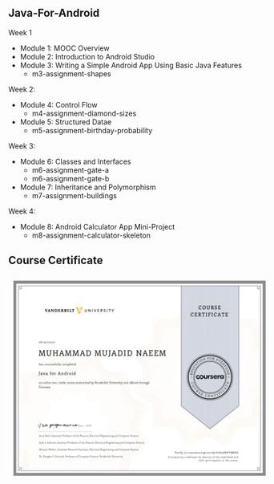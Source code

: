 Java-For-Android
-------------------------------------------------------------------

Week 1

- Module 1: MOOC Overview
- Module 2: Introduction to Android Studio
- Module 3: Writing a Simple Android App Using Basic Java Features
	- m3-assignment-shapes
		
Week 2:

- Module 4: Control Flow
	- m4-assignment-diamond-sizes	
- Module 5: Structured Datae
	- m5-assignment-birthday-probability
	
Week 3:
	
- Module 6: Classes and Interfaces
	- m6-assignment-gate-a
	- m6-assignment-gate-b
- ModuIe 7: Inheritance and Polymorphism
	- m7-assignment-buildings
	
Week 4:

- Module 8: Android Calculator App Mini-Project 
	- m8-assignment-calculator-skeleton
			
Course Certificate
-------------------------------------------------------------------
<img src="Java-for-android-certificate.png"
     alt="Certificate"
     style="float: left; margin: 10px;" />